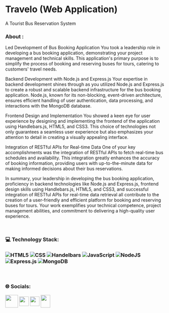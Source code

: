 # Travelo (Web Application)
A Tourist Bus Reservation System

<h3>About :</h3>

<p >
Led Development of Bus Booking Application
You took a leadership role in developing a bus booking application, demonstrating your project management and technical skills. This application's primary purpose is to simplify the process of booking and reserving buses for tours, catering to customers' travel needs.

Backend Development with Node.js and Express.js
Your expertise in backend development shines through as you utilized Node.js and Express.js to create a robust and scalable backend infrastructure for the bus booking application. Node.js, known for its non-blocking, event-driven architecture, ensures efficient handling of user authentication, data processing, and interactions with the MongoDB database.

Frontend Design and Implementation
You showed a keen eye for user experience by designing and implementing the frontend of the application using Handlebars.js, HTML5, and CSS3. This choice of technologies not only guarantees a seamless user experience but also emphasizes your attention to detail in creating a visually appealing interface.

Integration of RESTful APIs for Real-time Data
One of your key accomplishments was the integration of RESTful APIs to fetch real-time bus schedules and availability. This integration greatly enhances the accuracy of booking information, providing users with up-to-the-minute data for making informed decisions about their bus reservations.

In summary, your leadership in developing the bus booking application, proficiency in backend technologies like Node.js and Express.js, frontend design skills using Handlebars.js, HTML5, and CSS3, and successful integration of RESTful APIs for real-time data retrieval all contribute to the creation of a user-friendly and efficient platform for booking and reserving buses for tours. Your work exemplifies your technical competence, project management abilities, and commitment to delivering a high-quality user experience.
</p><br>


<h3> 💻 Technology Stack:<h3>
<div >
  
![HTML5](https://img.shields.io/badge/html5-%23E34F26.svg?style=flat&logo=html5&logoColor=white) ![CSS](https://img.shields.io/badge/CSS3-1572B6?logo=css3&logoColor=white) ![Handelbars](https://img.shields.io/badge/Handlebars.js-f0772b?logo=handlebarsdotjs&logoColor=black) ![JavaScript](https://img.shields.io/badge/javascript-%23323330.svg?style=flat&logo=javascript&logoColor=%23F7DF1E) ![NodeJS](https://img.shields.io/badge/node.js-6DA55F?style=flat&logo=node.js&logoColor=white) ![Express.js](https://img.shields.io/badge/express.js-%23404d59.svg?style=flat&logo=express&logoColor=%2361DAFB) ![MongoDB](https://img.shields.io/badge/MongoDB-%234ea94b.svg?style=flat&logo=mongodb&logoColor=white)

 </div><br>
 
<h3 >🌐 Socials:</h3>
<div>
<a href="https://www.linkedin.com/in/hemanth-dhanamadhavan-39a2a31b5" target="blank"><img align="center" src="https://img.icons8.com/?size=512&id=13930&format=png" alt="" height="40" width="40" /></a>
<a href="https://github.com/hemanthd077" target="blank"><img align="center" src="https://raw.githubusercontent.com/rahuldkjain/github-profile-readme-generator/master/src/images/icons/Social/github.svg" alt="" height="30" width="30" /></a>
<a href="https://leetcode.com/HemanthD77/" target="blank"><img align="center" src="https://raw.githubusercontent.com/rahuldkjain/github-profile-readme-generator/master/src/images/icons/Social/leet-code.svg" alt="" height="30" width="30" /></a>
<a href="mailto:hemanthmadhavan77@gmail.com" target="blank"><img align="center" src="https://img.icons8.com/?size=512&id=P7UIlhbpWzZm&format=png" alt="" height="40" width="30" /></a>   
</div><br>
 


